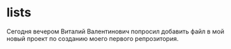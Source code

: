 # lists
Сегодня вечером Виталий Валентинович попросил добавить файл в мой новый проект по созданию моего первого репрозитория.
